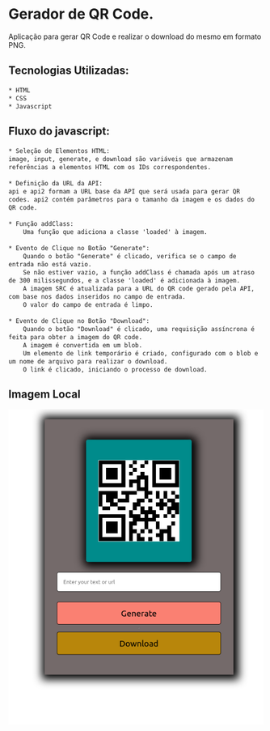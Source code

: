 # Gerador de QR Code.

Aplicação para gerar QR Code e realizar o download do mesmo em formato PNG.

## **Tecnologias Utilizadas:**

    * HTML
    * CSS
    * Javascript


## **Fluxo do javascript:**

    * Seleção de Elementos HTML:
    image, input, generate, e download são variáveis que armazenam referências a elementos HTML com os IDs correspondentes.

    * Definição da URL da API:
    api e api2 formam a URL base da API que será usada para gerar QR codes. api2 contém parâmetros para o tamanho da imagem e os dados do QR code.

    * Função addClass:
        Uma função que adiciona a classe 'loaded' à imagem.

    * Evento de Clique no Botão "Generate":
        Quando o botão "Generate" é clicado, verifica se o campo de entrada não está vazio.
        Se não estiver vazio, a função addClass é chamada após um atraso de 300 milissegundos, e a classe 'loaded' é adicionada à imagem.
        A imagem SRC é atualizada para a URL do QR code gerado pela API, com base nos dados inseridos no campo de entrada.
        O valor do campo de entrada é limpo.

    * Evento de Clique no Botão "Download":
        Quando o botão "Download" é clicado, uma requisição assíncrona é feita para obter a imagem do QR code.
        A imagem é convertida em um blob.
        Um elemento de link temporário é criado, configurado com o blob e um nome de arquivo para realizar o download.
        O link é clicado, iniciando o processo de download.

## Imagem Local

![Página inicial](img/qr-code-generator.png)